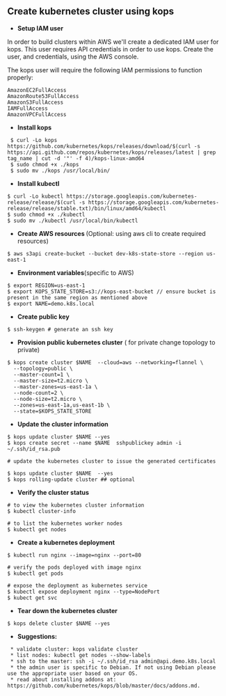 

## Create kubernetes cluster using kops

- <b>Setup IAM user </b>

In order to build clusters within AWS we'll create a dedicated IAM user for kops. This user requires API credentials in order to use kops. Create the user, and credentials, using the AWS console.

The kops user will require the following IAM permissions to function properly:

```
AmazonEC2FullAccess
AmazonRoute53FullAccess
AmazonS3FullAccess
IAMFullAccess
AmazonVPCFullAccess
```

- <b>Install kops</b>
```
 $ curl -Lo kops https://github.com/kubernetes/kops/releases/download/$(curl -s https://api.github.com/repos/kubernetes/kops/releases/latest | grep tag_name | cut -d '"' -f 4)/kops-linux-amd64
 $ sudo chmod +x ./kops
 $ sudo mv ./kops /usr/local/bin/
```

- <b>Install kubectl</b>
```
$ curl -Lo kubectl https://storage.googleapis.com/kubernetes-release/release/$(curl -s https://storage.googleapis.com/kubernetes-release/release/stable.txt)/bin/linux/amd64/kubectl
$ sudo chmod +x ./kubectl
$ sudo mv ./kubectl /usr/local/bin/kubectl
```

- <b>Create AWS resources </b> (Optional: using aws cli to create required resources)

```
$ aws s3api create-bucket --bucket dev-k8s-state-store --region us-east-1
```

- <b>Environment variables</b>(specific to AWS)

```
$ export REGION=us-east-1
$ export KOPS_STATE_STORE=s3://kops-east-bucket // ensure bucket is present in the same region as mentioned above
$ export NAME=demo.k8s.local
```


- <b>Create public key </b>

```
$ ssh-keygen # generate an ssh key
```

- <b>Provision public kubernetes cluster</b> ( for private change topology to private)

```
$ kops create cluster $NAME  --cloud=aws --networking=flannel \
  --topology=public \
  --master-count=1 \
  --master-size=t2.micro \
  --master-zones=us-east-1a \
  --node-count=2 \
  --node-size=t2.micro \
  --zones=us-east-1a,us-east-1b \
  --state=$KOPS_STATE_STORE

```

- <b>Update the cluster information</b>

```
$ kops update cluster $NAME --yes
$ kops create secret --name $NAME  sshpublickey admin -i ~/.ssh/id_rsa.pub

# update the kubernetes cluster to issue the generated certificates

$ kops update cluster $NAME  --yes
$ kops rolling-update cluster ## optional
```
- <b>Verify the cluster status</b>

```
# to view the kubernetes cluster information
$ kubectl cluster-info

# to list the kubernetes worker nodes
$ kubectl get nodes
```

- <b>Create a kubernetes deployment</b>
```
$ kubectl run nginx --image=nginx --port=80

# verify the pods deployed with image nginx
$ kubectl get pods

# expose the deployment as kubernetes service
$ kubectl expose deployment nginx --type=NodePort
$ kubect get svc
```

- <b>Tear down the kubernetes cluster</b>
```
$ kops delete cluster $NAME --yes
```

- <b>Suggestions:</b>

```
 * validate cluster: kops validate cluster
 * list nodes: kubectl get nodes --show-labels
 * ssh to the master: ssh -i ~/.ssh/id_rsa admin@api.demo.k8s.local
 * the admin user is specific to Debian. If not using Debian please use the appropriate user based on your OS.
 * read about installing addons at: https://github.com/kubernetes/kops/blob/master/docs/addons.md.
```
